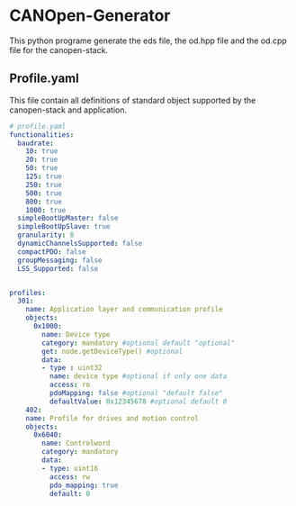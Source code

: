 # CANOpen-Generator
This python programe generate the eds file, the od.hpp file and the od.cpp file for the canopen-stack.

## Profile.yaml
This file contain all definitions of standard object supported by the canopen-stack and application.
```yaml
# profile.yaml
functionalities:
  baudrate:
    10: true
    20: true
    50: true
    125: true
    250: true
    500: true
    800: true
    1000: true
  simpleBootUpMaster: false
  simpleBootUpSlave: true
  granularity: 8
  dynamicChannelsSupported: false
  compactPDO: false
  groupMessaging: false
  LSS_Supported: false


profiles:
  301:
    name: Application layer and communication profile
    objects:
      0x1000:
        name: Device type
        category: mandatory #optional default "optional"
        get: node.getDeviceType() #optional
        data:
        - type : uint32
          name: device type #optional if only one data
          access: ro
          pdoMapping: false #optional "default false"
          defaultValue: 0x12345678 #optional default 0
    402:
    name: Profile for drives and motion control
    objects:
      0x6040:
        name: Controlword
        category: mandatory
        data:
        - type: uint16
          access: rw
          pdo_mapping: true
          default: 0

